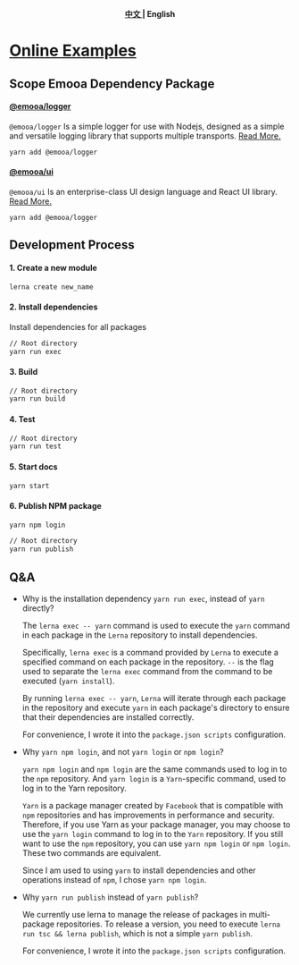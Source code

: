<p align="center"><b> <a href="./README.md"> 中文 </a> | English </b></p>

# [Online Examples](https://docs.emooa.com/en-US)

## Scope Emooa Dependency Package

#### [@emooa/logger](/packages/logger/README.md)

`@emooa/logger` Is a simple logger for use with Nodejs, designed as a simple and versatile logging library that supports multiple transports. [Read More.](/packages/logger/README.md)

```
yarn add @emooa/logger
```

#### [@emooa/ui](/packages/ui/README.md)

`@emooa/ui` Is an enterprise-class UI design language and React UI library. [Read More.](/packages/ui/README.md)

```
yarn add @emooa/logger
```

## Development Process

#### 1. Create a new module

```bash
lerna create new_name
```

#### 2. Install dependencies

Install dependencies for all packages

```bash
// Root directory
yarn run exec
```

#### 3. Build

```bash
// Root directory
yarn run build
```

#### 4. Test

```bash
// Root directory
yarn run test
```

#### 5. Start docs
```bash
yarn start
```

#### 6. Publish NPM package

```bash
yarn npm login

// Root directory
yarn run publish
```

## Q&A

- Why is the installation dependency `yarn run exec`, instead of `yarn` directly?

  The `lerna exec -- yarn` command is used to execute the `yarn` command in each package in the `Lerna` repository to install dependencies.

  Specifically, `lerna exec` is a command provided by `Lerna` to execute a specified command on each package in the repository. `--` is the flag used to separate the `lerna exec` command from the command to be executed (`yarn install`).

  By running `lerna exec -- yarn`, `Lerna` will iterate through each package in the repository and execute `yarn` in each package's directory to ensure that their dependencies are installed correctly.

  For convenience, I wrote it into the `package.json scripts` configuration.

- Why `yarn npm login`, and not `yarn login` or `npm login`?

  `yarn npm login` and `npm login` are the same commands used to log in to the `npm` repository. And `yarn login` is a `Yarn`-specific command, used to log in to the Yarn repository.

  `Yarn` is a package manager created by `Facebook` that is compatible with `npm` repositories and has improvements in performance and security. Therefore, if you use Yarn as your package manager, you may choose to use the `yarn login` command to log in to the `Yarn` repository. If you still want to use the `npm` repository, you can use `yarn npm login` or `npm login`. These two commands are equivalent.

  Since I am used to using `yarn` to install dependencies and other operations instead of `npm`, I chose `yarn npm login`.

- Why `yarn run publish` instead of `yarn publish`?

  We currently use lerna to manage the release of packages in multi-package repositories. To release a version, you need to execute `lerna run tsc && lerna publish`, which is not a simple `yarn publish`.

  For convenience, I wrote it into the `package.json scripts` configuration.
